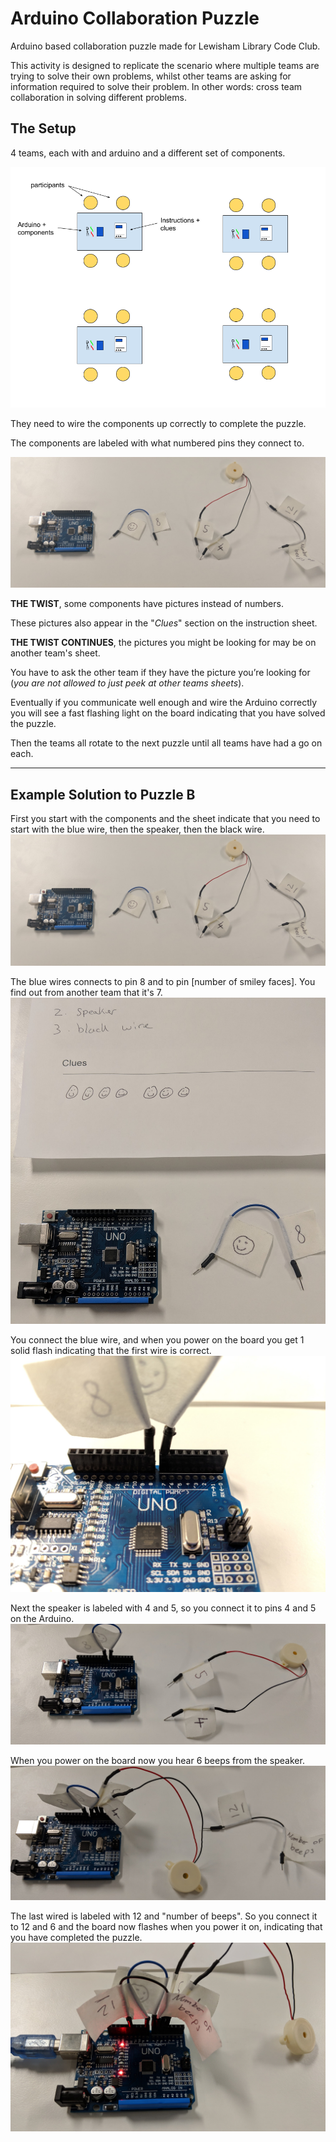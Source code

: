 # Arduino Collaboration Puzzle
Arduino based collaboration puzzle made for Lewisham Library Code Club.

This activity is designed to replicate the scenario where multiple teams are trying to solve their own problems, whilst other teams are asking for information required to solve their problem. In other words:  cross team collaboration in solving different problems.

## The Setup

4 teams, each with and arduino and a different set of components.

![room layout](images/room_layout.png)

They need to wire the components up correctly to complete the puzzle. 

The components are labeled with what numbered pins they connect to. 

![components](images/puzzle_b/1.jpg)

**THE TWIST**, some components have pictures instead of numbers.

These pictures also appear in the "*Clues*" section on the instruction sheet.

**THE TWIST CONTINUES**, the pictures you might be looking for may be on another team's sheet.

You have to ask the other team if they have the picture you’re looking for (*you are not allowed to just peek at other teams sheets*).

Eventually if you communicate well enough and wire the Arduino correctly you will see a fast flashing light on the board indicating that you have solved the puzzle.

Then the teams all rotate to the next puzzle until all teams have had a go on each.

---

## Example Solution to Puzzle B

First you start with the components and the sheet indicate that you need to start with the blue wire, then the speaker, then the black wire.
![components](images/puzzle_b/1.jpg)

The blue wires connects to pin 8 and to pin [number of smiley faces]. You find out from another team that it's 7.
![components](images/puzzle_b/2.jpg)

You connect the blue wire, and when you power on the board you get 1 solid flash indicating that the first wire is correct.
![components](images/puzzle_b/3.jpg)

Next the speaker is labeled with 4 and 5, so you connect it to pins 4 and 5 on the Arduino.
![components](images/puzzle_b/4.jpg)

When you power on the board now you hear 6 beeps from the speaker.
![components](images/puzzle_b/5.jpg)

The last wired is labeled with 12 and "number of beeps". So you connect it to 12 and 6 and the board now flashes when you power it on, indicating that you have completed the puzzle.
![components](images/puzzle_b/6.jpg)
